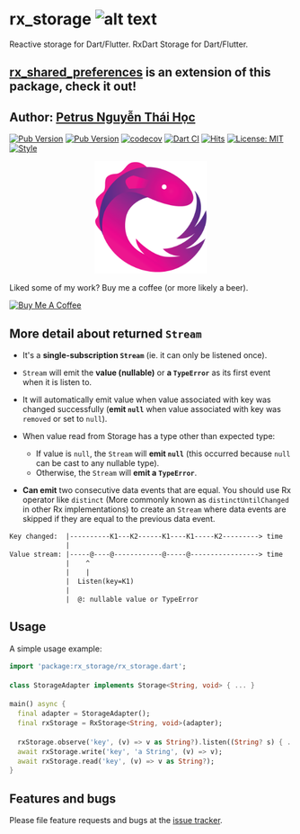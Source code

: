 # rx_storage ![alt text](https://avatars3.githubusercontent.com/u/6407041?s=32&v=4)

Reactive storage for Dart/Flutter. RxDart Storage for Dart/Flutter.

## [rx_shared_preferences](https://github.com/hoc081098/rx_shared_preferences) is an extension of this package, check it out!

## Author: [Petrus Nguyễn Thái Học](https://github.com/hoc081098)
[![Pub Version](https://img.shields.io/pub/v/rx_storage?style=flat)](https://pub.dev/packages/rx_storage)
[![Pub Version](https://img.shields.io/pub/v/rx_storage?style=flat&include_prereleases)](https://pub.dev/packages/rx_storage)
[![codecov](https://codecov.io/gh/Flutter-Dart-Open-Source/rx_storage/branch/master/graph/badge.svg?token=6eORcR6Web)](https://codecov.io/gh/Flutter-Dart-Open-Source/rx_storage)
[![Dart CI](https://github.com/Flutter-Dart-Open-Source/rx_storage/actions/workflows/dart.yml/badge.svg)](https://github.com/Flutter-Dart-Open-Source/rx_storage/actions/workflows/dart.yml)
[![Hits](https://hits.seeyoufarm.com/api/count/incr/badge.svg?url=https%3A%2F%2Fgithub.com%2FFlutter-Dart-Open-Source%2Frx_storage&count_bg=%2379C83D&title_bg=%23555555&icon=&icon_color=%23E7E7E7&title=hits&edge_flat=false)](https://hits.seeyoufarm.com)
[![License: MIT](https://img.shields.io/badge/License-MIT-yellow.svg)](https://opensource.org/licenses/MIT)
[![Style](https://img.shields.io/badge/style-lints-40c4ff.svg)](https://pub.dev/packages/lints)

<p align="center">
<img src="https://github.com/Flutter-Dart-Open-Source/rx_storage/blob/master/screenshots/logo.png?raw=true" height="200" alt="RxDart" />
</p>

Liked some of my work? Buy me a coffee (or more likely a beer).

<a href="https://www.buymeacoffee.com/hoc081098" target="_blank"><img src="https://cdn.buymeacoffee.com/buttons/v2/default-blue.png" alt="Buy Me A Coffee" height=64></a>

## More detail about returned `Stream`

-   It's a **single-subscription `Stream`** (ie. it can only be listened once).

-   `Stream` will emit the **value (nullable)** or **a `TypeError`** as its first event when it is listen to.

-   It will automatically emit value when value associated with key was changed successfully
    (**emit `null`** when value associated with key was `removed` or set to `null`).

-   When value read from Storage has a type other than expected type:
    -   If value is `null`, the `Stream` will **emit `null`** (this occurred because `null` can be cast to any nullable type).
    -   Otherwise, the `Stream` will **emit a `TypeError`**.

-   **Can emit** two consecutive data events that are equal. You should use Rx operator like `distinct` (More commonly known as `distinctUntilChanged` in other Rx implementations) to create an `Stream` where data events are skipped if they are equal to the previous data event.

```text
Key changed:  |----------K1---K2------K1----K1-----K2---------> time
              |                                                
Value stream: |-----@----@------------@-----@-----------------> time
              |    ^                                      
              |    |
              |  Listen(key=K1)
              |
              |  @: nullable value or TypeError
```
## Usage

A simple usage example:

```dart
import 'package:rx_storage/rx_storage.dart';

class StorageAdapter implements Storage<String, void> { ... }

main() async {
  final adapter = StorageAdapter();
  final rxStorage = RxStorage<String, void>(adapter);

  rxStorage.observe('key', (v) => v as String?).listen((String? s) { ... });
  await rxStorage.write('key', 'a String', (v) => v);
  await rxStorage.read('key', (v) => v as String?);
}
```

## Features and bugs

Please file feature requests and bugs at the [issue tracker][tracker].

[tracker]: https://github.com/Flutter-Dart-Open-Source/rx_storage/issues

